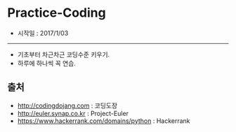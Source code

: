 # Practice-Coding

* 시작일 : 2017/1/03
---
* 기초부터 차근차근 코딩수준 키우기.
* 하루에 하나씩 꼭 연습.

## 출처

* http://codingdojang.com : 코딩도장
* http://euler.synap.co.kr : Project-Euler
* https://www.hackerrank.com/domains/python : Hackerrank
